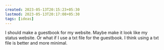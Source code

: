 ```yaml
---
created: 2023-05-13T20:15:23+05:30
lastmod: 2023-05-13T20:17:08+05:30
tags: [ideas]
---
```


I should make a guestbook for my website. Maybe make it look like my status website. Or what if I use a txt file for the guestbook. I think using a txt file is better and more minimal.
